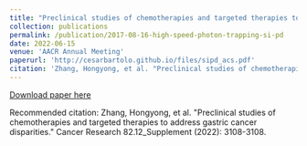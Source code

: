 ```yaml
---
title: "Preclinical studies of chemotherapies and targeted therapies to address gastric cancer disparities"
collection: publications
permalink: /publication/2017-08-16-high-speed-photon-trapping-si-pd
date: 2022-06-15
venue: 'AACR Annual Meeting'
paperurl: 'http://cesarbartolo.github.io/files/sipd_acs.pdf'
citation: 'Zhang, Hongyong, et al. "Preclinical studies of chemotherapies and targeted therapies to address gastric cancer disparities." Cancer Research 82.12_Supplement (2022): 3108-3108..'
---
```

[Download paper here](https://aacrjournals.org/cancerres/article/82/12_Supplement/3108/703955)

Recommended citation: Zhang, Hongyong, et al. "Preclinical studies of chemotherapies and targeted therapies to address gastric cancer disparities." Cancer Research 82.12_Supplement (2022): 3108-3108.